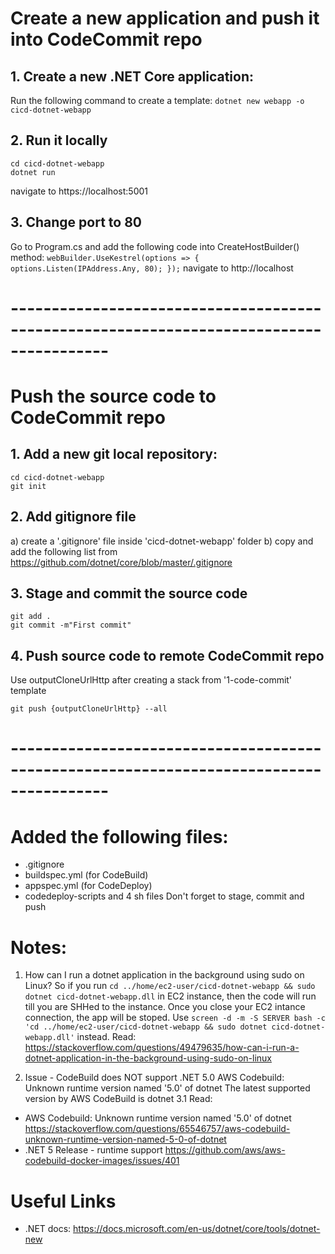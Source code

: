 # Create a new application and push it into CodeCommit repo

## 1. Create a new .NET Core application:
Run the following command to create a template:
```dotnet new webapp -o cicd-dotnet-webapp```

## 2. Run it locally
```
cd cicd-dotnet-webapp
dotnet run
```
navigate to https://localhost:5001

## 3. Change port to 80
Go to Program.cs and add the following code into CreateHostBuilder() method:
``` webBuilder.UseKestrel(options => { options.Listen(IPAddress.Any, 80); }); ```
navigate to http://localhost


# ----------------------------------------------------------------------------------------
# Push the source code to CodeCommit repo

## 1. Add a new git local repository:
```
cd cicd-dotnet-webapp
git init
```

## 2. Add gitignore file
a) create a '.gitignore' file inside 'cicd-dotnet-webapp' folder
b) copy and add the following list from https://github.com/dotnet/core/blob/master/.gitignore 

## 3. Stage and commit the source code
```
git add .
git commit -m"First commit"
```

## 4. Push source code to remote CodeCommit repo
Use outputCloneUrlHttp after creating a stack from '1-code-commit' template 
```
git push {outputCloneUrlHttp} --all
```

# ----------------------------------------------------------------------------------------
# Added the following files:
- .gitignore
- buildspec.yml (for CodeBuild)
- appspec.yml (for CodeDeploy)
- codedeploy-scripts and 4 sh files
Don't forget to stage, commit and push

# Notes:
1. How can I run a dotnet application in the background using sudo on Linux?
So if you run ```cd ../home/ec2-user/cicd-dotnet-webapp && sudo dotnet cicd-dotnet-webapp.dll``` in EC2 instance, then the code will run till you are SHHed to the instance. Once you close your EC2 intance connection, the app will be stoped. Use ```screen -d -m -S SERVER bash -c 'cd ../home/ec2-user/cicd-dotnet-webapp && sudo dotnet cicd-dotnet-webapp.dll'``` instead.
Read:  
https://stackoverflow.com/questions/49479635/how-can-i-run-a-dotnet-application-in-the-background-using-sudo-on-linux 


2. Issue - CodeBuild does NOT support .NET 5.0
AWS Codebuild: Unknown runtime version named '5.0' of dotnet
The latest supported version by AWS CodeBuild is dotnet 3.1
Read:
- AWS Codebuild: Unknown runtime version named '5.0' of dotnet
https://stackoverflow.com/questions/65546757/aws-codebuild-unknown-runtime-version-named-5-0-of-dotnet
- .NET 5 Release - runtime support
https://github.com/aws/aws-codebuild-docker-images/issues/401 

# Useful Links
- .NET docs: https://docs.microsoft.com/en-us/dotnet/core/tools/dotnet-new 